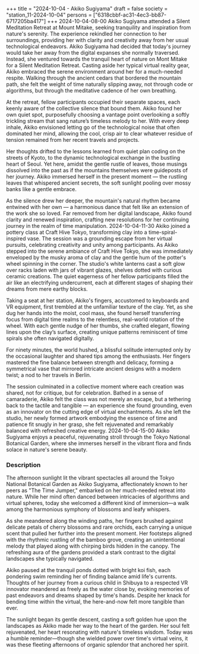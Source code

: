 +++
title = "2024-10-04 - Akiko Sugiyama"
draft = false
society = "station_11-2024-10-04"
persons = ["6318cbbf-ac31-4ec3-bb87-6717205ba417"]
+++
2024-10-04-08-00
Akiko Sugiyama attended a Silent Meditation Retreat at Mount Mitake, seeking tranquility and inspiration from nature's serenity. The experience rekindled her connection to her surroundings, providing her with clarity and creativity away from her usual technological endeavors.
Akiko Sugiyama had decided that today's journey would take her away from the digital expanses she normally traversed. Instead, she ventured towards the tranquil heart of nature on Mont Mitake for a Silent Meditation Retreat. Casting aside her typical virtual reality gear, Akiko embraced the serene environment around her for a much-needed respite. Walking through the ancient cedars that bordered the mountain path, she felt the weight of time naturally slipping away, not through code or algorithms, but through the meditative cadence of her own breathing.

At the retreat, fellow participants occupied their separate spaces, each keenly aware of the collective silence that bound them. Akiko found her own quiet spot, purposefully choosing a vantage point overlooking a softly trickling stream that sang nature’s timeless melody to her. With every deep inhale, Akiko envisioned letting go of the technological noise that often dominated her mind, allowing the cool, crisp air to clear whatever residue of tension remained from her recent travels and projects. 

Her thoughts drifted to the lessons learned from quiet plan coding on the streets of Kyoto, to the dynamic technological exchange in the bustling heart of Seoul. Yet here, amidst the gentle rustle of leaves, those musings dissolved into the past as if the mountains themselves were guideposts of her journey. Akiko immersed herself in the present moment — the rustling leaves that whispered ancient secrets, the soft sunlight pooling over mossy banks like a gentle embrace. 

As the silence drew her deeper, the mountain's natural rhythm became entwined with her own — a harmonious dance that felt like an extension of the work she so loved. Far removed from her digital landscape, Akiko found clarity and renewed inspiration, crafting new resolutions for her continuing journey in the realm of time manipulation.
2024-10-04-11-30
Akiko joined a pottery class at Craft Hive Tokyo, transforming clay into a time-spiral-inspired vase. The session was a grounding escape from her virtual pursuits, celebrating creativity and unity among participants.
As Akiko stepped into the serene ambiance of Craft Hive Tokyo, she was immediately enveloped by the musky aroma of clay and the gentle hum of the potter's wheel spinning in the corner. The studio's white lanterns cast a soft glow over racks laden with jars of vibrant glazes, shelves dotted with curious ceramic creations. The quiet eagerness of her fellow participants filled the air like an electrifying undercurrent, each at different stages of shaping their dreams from mere earthy blocks.

Taking a seat at her station, Akiko's fingers, accustomed to keyboards and VR equipment, first trembled at the unfamiliar texture of the clay. Yet, as she dug her hands into the moist, cool mass, she found herself transferring focus from digital time realms to the relentless, real-world rotation of the wheel. With each gentle nudge of her thumbs, she crafted elegant, flowing lines upon the clay’s surface, creating unique patterns reminiscent of time spirals she often navigated digitally.

For ninety minutes, the world hushed, a blissful solitude interrupted only by the occasional laughter and shared tips among the enthusiasts. Her fingers mastered the fine balance between strength and delicacy, forming a symmetrical vase that mirrored intricate ancient designs with a modern twist; a nod to her travels in Berlin.

The session culminated in a collective moment where each creation was shared, not for critique, but for celebration. Bathed in a sense of camaraderie, Akiko felt the class was not merely an escape, but a tethering back to the tactile and tangible — an experience she found grounding, even as an innovator on the cutting edge of virtual enchantments. As she left the studio, her newly formed artwork embodying the essence of time and patience fit snugly in her grasp, she felt rejuvenated and remarkably balanced with refreshed creative energy.
2024-10-04-15-00
Akiko Sugiyama enjoys a peaceful, rejuvenating stroll through the Tokyo National Botanical Garden, where she immerses herself in the vibrant flora and finds solace in nature's serene beauty.
### Description

The afternoon sunlight lit the vibrant spectacles all around the Tokyo National Botanical Garden as Akiko Sugiyama, affectionately known to her peers as "The Time Jumper," embarked on her much-needed retreat into nature. While her mind often danced between intricacies of algorithms and virtual spheres, today she welcomed a different kind of immersion—a walk among the harmonious symphony of blossoms and leafy whispers.

As she meandered along the winding paths, her fingers brushed against delicate petals of cherry blossoms and rare orchids, each carrying a unique scent that pulled her further into the present moment. Her footsteps aligned with the rhythmic rustling of the bamboo grove, creating an unintentional melody that played along with chirping birds hidden in the canopy. The refreshing aura of the gardens provided a stark contrast to the digital landscapes she typically navigated.

Akiko paused at the tranquil ponds dotted with bright koi fish, each pondering swim reminding her of finding balance amid life's currents. Thoughts of her journey from a curious child in Shibuya to a respected VR innovator meandered as freely as the water close by, evoking memories of past endeavors and dreams shaped by time's hands. Despite her knack for bending time within the virtual, the here-and-now felt more tangible than ever.

The sunlight began its gentle descent, casting a soft golden hue upon the landscapes as Akiko made her way to the heart of the garden. Her soul felt rejuvenated, her heart resonating with nature's timeless wisdom. Today was a humble reminder—though she wielded power over time's virtual veins, it was these fleeting afternoons of organic splendor that anchored her spirit.
